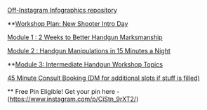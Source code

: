 [Off-Instagram Infographics repository](https://imgur.com/a/OLueiOs)

**[Workshop Plan: New Shooter Intro Day](https://cryptpad.fr/pad/#/2/pad/view/hWagRTUTYlxeZkHFxS8zt8DxiKG8X+nX9T8B6IJhM48/)

[Module 1 : 2 Weeks to Better Handgun Marksmanship](https://cryptpad.fr/pad/#/2/pad/view/6204GLQfS+D18uQoMDuoVFKMXFuverDGjmpJ0l6OZQo/)

[Module 2 :  Handgun Manipulations in 15 Minutes a Night](https://cryptpad.fr/pad/#/2/pad/view/keO2QOTz1R0GBT6hR6jftNKzZ7UplCgUofNfVuEcuHg/)

**[Module 3: Intermediate Handgun Workshop Topics](https://cryptpad.fr/pad/#/2/pad/view/kUjzanKa7nKKwnHybKt0qn3KFK8LMZN3Z6e8vALp9bM/)

[45 Minute Consult Booking (DM for additional slots if stuff is filled)](https://kalashniconsultation.appointlet.com/s/30-minute-demo/james)


** Free Pin Eligible! Get your pin here - (https://www.instagram.com/p/CiStn_9rXT2/)

